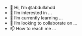 - 👋 Hi, I’m @abdullahdd
- 👀 I’m interested in ...
- 🌱 I’m currently learning ...
- 💞️ I’m looking to collaborate on ...
- 📫 How to reach me ...

<!---
abdullahdd/abdullahdd is a ✨ special ✨ repository because its `README.md` (this file) appears on your GitHub profile.
You can click the Preview link to take a look at your changes.
--->
